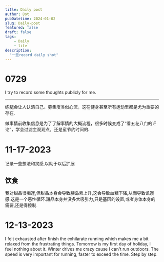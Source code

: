 ```yaml
---
title: Daily post
author: Dot
pubDatetime: 2024-01-02
slug: Daily-post
featured: false
draft: false
tags:
    - Daily
    - life
description:
  "一些record daily shot"
---
```


# 0729

I try to record some thoughts publicly for me.

---

练腿会让人认清自己。募集度类似心流，这在健身甚至所有运动里都是尤为重要的存在.

做事情前收集信息是为了了解事情的大概流程，很多时候变成了“看五花八门的评论”，学会过滤主观观点，还是蛮节约时间的.

# 11-17-2023

记录一些想法和灵感,以助于以后扩展

## 饮食

我对甜品很痴迷,但甜品本身会导致胰岛素上升,这会导致血糖下降,从而导致饥饿感.这是一个恶性循环.甜品本身并没多大吸引力,只是基因的设置,或者身体本身的需要,还是得控制.

# 12-13-2023

I felt exhausted after finish the exhilarate running which makes me a bit relaxed from the frustrating things. 
Tomorrow is my first day of holiday, I feel nothing about it. 
Winter drives me crazy cause I can't run outdoors. The speed is very important for running, faster to exceed the time.
Step by step. 
